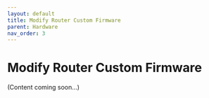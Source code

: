```yaml
---
layout: default
title: Modify Router Custom Firmware
parent: Hardware
nav_order: 3
---
```


# Modify Router Custom Firmware

(Content coming soon...)
